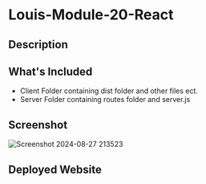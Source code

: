 # Louis-Module-20-React
## Description

## What's Included
 * Client Folder containing dist folder and other files ect.
 * Server Folder containing routes folder and server.js
## Screenshot
![Screenshot 2024-08-27 213523](https://github.com/user-attachments/assets/ba95c9dc-2528-462e-b5f2-a6e258ec0267)
## Deployed Website
